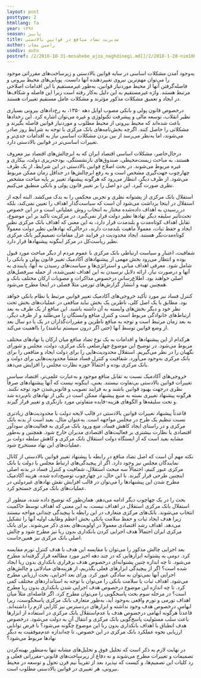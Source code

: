 ```yaml
---
layout: post
posttype: 2
htmllang: fa
year: ۱۳۹۶
season: پاییز
title: مدیریت تضاد منافع در قوانین بالادستی
author: رامین مجاب
usediv: auto
postref: /2/2016-10-31-mosahebe_ajza_naghdinegi.md[]/2/2018-1-28-nim100_sootafahom.md[]/2/2016-6-29-jange_gheimat_ponzi.md[]/1/2015-2-2-وزارتخانه بانک مرکزی.md[]/2/2020-2-4-zire_khat.md[]/2/2016-5-21-roshdtolid.md[]/2/2018-7-14-koridor_nerkharz.md[]/2/2017-12-19-makharej_roshd.md[]/2/2019-11-25-kodam_tabe_refah.md[]/2/2018-5-23-shafafiat_mokamel.md
---
```


به‌وجود آمدن مشکلات اساسی در سایه قوانین بالادستی و زیرساخت‌های مقرراتی موجود را می‌توان مهم‌ترین نیروی تغییردهنده آنها دانست. پویایی‌های محیط بیرونی و فاصله‌گرفتن آنها از محیط موردنیاز قوانین، به‌طور غیرمستقیم با این اقدامات اصلاحی مرتبط هستند. واژه غیرمستقیم به این دلیل به‌کار رفته است زیرا این فاصله‌ و شکاف‌ها در ایجاد و تعمیق مشکلات مذکور مؤثرند و مشکلات عامل مستقیم تغییرات هستند.

درخصوص قانون پولی و بانکی مصوب اوایل دهه ۱۳۵۰، به رخ‌دادهای بیرونی بسیاری نظیر انقلاب، توسعه مالی و پیشرفت تکنولوژی و غیره می‌توان اشاره کرد. این رخدادها باعث شده‌اند که محیط بیرونی از محیط مطلوب و موردنیاز قوانین فاصله بگیرند و مشکلاتی را حاصل کنند. اگرچه بخش‌نامه‌های بانک مرکزی با توجه به شرایط روز صادر می‌شوند، اما به‌نظر می‌رسد از بین بردن مشکلات اساسی نیاز به اقدامات جدی‌تر و تغییرات اساسی‌تر در قوانین بالادستی دارد.

درحال‌حاضر، مشکلات اساسی اقتصاد ایران که به ابرچالش‌های اقتصاد نیز معروف هستند، به مباحث زیست‌محیطی، صندوق‌های بازنشستگی، بودجه‌ریزی دولت، بیکاری و غیره مربوط می‌شوند. در بحث اصلاح قوانین بالادستی در این شرایط، از یک طرف چهارچوب جهت‌گیری مشخص است و به رفع ابرچالش‌ها در حداقل زمان ممکن مربوط می‌شود. از طرف دیگر، انتظار می‌رود که هرگونه پیشنهاد تغییر بر پایه مباحث مشخص نظری صورت گیرد. این دو اصل را بر تغییر قانون پولی و بانکی منطبق می‌کنیم.

استقلال بانک مرکزی از پشتوانه نظری و تجربی محکمی را به یدک می‌کشد. البته آنچه از استقلال در اینجا برداشت می‌شود آن است که سیاست‌گذار اهداف را تعیین نمی‌کند، بلکه در رسیدن به اهداف داده‌شده مختار به انتخاب روش عملیاتی است و در این خصوص تحت‌تأثیر سلیقه دیگر نهادها نظیر دولت قرار نمی‌گیرد. در مرکزیت تاکید بر این موضوع، تقابل اهداف کوتاه‌مدت و بلندمدت قرار دارد، به این معنی که اهداف بانک مرکزی نظیر ایجاد و حفظ ثبات، معمولاً ماهیت بلندمدت دارند، درحالی‌که نهادهایی نظیر دولت معمولاً کوتاه‌مدت‌نگر هستند. ایجاد محدودیت در فرایند عزل مقامات تصمیم‌گیر بانک مرکزی نظیر ریاست‌کل در مرکز اینگونه پیشنهادها قرار دارد.

شفافیت، اعتبار و سیاست ارتباطی بانک مرکزی با عموم مردم از دیگر مباحث مورد قبول بوده و انتظار می‌رود بخش مهمی از پیشنهادهای آکادمیک تغییر قانون پولی و بانکی را شامل شود. معرفی اهداف میانی و استراتژی‌ها و سیاست‌های رسیدن به آنها، پایبندی به آنها و درصورت نیاز، ارائه دلایل نرسیدن به این اهداف تعیین‌شده، از جمله سرفصل‌های اصلی خواهند بود. اطلاع‌رسانی درخصوص مذاکرات و مصوبات ارکان مختلف بانک و همچنین تهیه و انتشار گزارش‌های تورمی مثلاً فصلی در اینجا مطرح می‌شود. 

کنترل فساد نیز مورد تأکید خروجی‌های آکادمیک تغییر قوانین مرتبط با نظام بانکی خواهد بود. مطابق با یک اصل کلی، ناظرین یک بخش نباید منافعی در عملیات‌های بخش تحت نظر خود و دیگر بخش‌های وابسته به آن داشته باشند. این منافع از یک طرف به بعد ارتباط‌های خانوادگی مربوط است و کنترل منافع وابستگان را می‌طلبد و از طرف دیگر، به بعد زمان مرتبط است و توجه به منافع ناظرین و مقررات‌گذاران در یک یا دو سال بعد از وضع قوانین توسط آنها (حتی اگر درون سیستم نباشند) را بااهمیت می‌کند. 

هرکدام از این پیشنهادها و اقدامات به یک نوع تضاد منافع میان ارکان یا نهادهای مختلف مربوط می‌شود. در توضیح این موضوع چهارضلعی بانک مرکزی، دولت، مجلس و شورای نگهبان را در نظر می‌گیریم. استقلال محدودیت‌هایی را برای دولت ایجاد و منافعی را برای بانک مرکزی به‌وجود می‌آورد. شفافیت و کنترل فساد منشأ محدودیت‌هایی برای دولت و بانک مرکزی بوده و احتمالاً حوزه نظارت مجلس را افزایش می‌دهد. 

خروجی‌های آکادمیک نسبت به تقابل منافع موجود و به‌عبارت علمی‌تر، اقتصاد سیاسی تغییرات قوانین بالادستی بی‌تفاوت نیستند. یعنی، اینگونه نیست که آنها پیشنهادهای صرفاً نظری درجهت بهبود قوانین باشند و به فرایند تصویب و قانونی‌شدن خود توجه نکنند. هرگونه پیشنهاد تغییری بسته به منبع پیشنهاد ممکن است در یکی از نهادهای نام‌برده شد و تحت سلیقه‌ها و الگوهای هزینه-فایده متفاوتی مورد بازنگری و تغییر قرار گیرند. 

قاعدتاً پیشنهاد تغییرات قوانین بالادستی در قالب لایحه دولت با محدودیت‌های زیادتری نسبت تنظیم یک طرح در مجلس مواجهه است. به‌عنوان مثال، بعید است از بدنه بانک مرکزی و در راستای ایجاد کاهش فساد، منع ورود بانک مرکزی به فعالیت‌های سودآور اقتصادی یا نظارت بیشتری بر فعالیت‌های اقتصادی مدیران خارج شود. همچنین و به‌طور مشابه بعید است که از ایستگاه دولت استقلال بانک مرکزی و کاهش سلطه دولت بر عملیات‌های این نهاد مستخرج شود. 

نکته مهم آن است که اصل تضاد منافع در رابطه با پیشنهاد تغییر قوانین بالادستی از کانال نمایندگان مجلس نیز وجود دارد. اگر از پیچیدگی‌های ارتباط مجلس با دولت یا بانک مرکزی عبور کنیم، احتمالاً سه مبحث استقلال، شفافیت و کنترل فساد در بدنه اصلی اینچنین طرحی قرار گیرند. با این حال، در چهارچوب توضیح‌داده شده، هزینه آکادمیک مطرح شدن این پیشنهادها را می‌توان در قالب افزایش نقش نهادهای غیردولتی در عملیات‌های بانک مرکزی جستجو کرد. 

بحث را در یک چهاچوب دیگر ادامه می‌دهم. همان‌طور که توضیح‌ داده شده، منظور از استقلال بانک مرکزی استقلال در اهداف نیست، به این معنی که اهداف توسط حاکمیت انتخاب می‌شوند. بانک‌های مرکزی متعارف در این رابطه با پیچیدگی چندانی مواجه نیستند زیرا هدف ایجاد ثبات و حفظ سلامت بانکی بخش اعظم وظایف اولیه آنها را تشکیل می‌دهد. اهداف رشد اقتصادی معمولاً در اولویت‌های بعدی ذکر می‌شوند. برای بانک مرکزی ایران احتمالاً هدف اجرایی کردن بانکداری بدون ربا نیز مطرح شود و چالش اصلی بانک مرکزی نیز همین‌جاست.

بعد اجرایی چالش مذکور را می‌توان با مقایسه این هدف با هدف کنترل تورم مقایسه کرد. دومی به پشتوانه ابزارهایی که در چند دهه اخیر مورد مطالعه قرار گرفته‌اند مطرح می‌شود. تا چه اندازه چنین پشتوانه‌ای درخصوص هدف برقراری بانکداری بدون ربا ایجاد شده است؟ اگر از پیچیدگی ابزارهای فعلی بگذریم، از هزینه‌های مبادلاتی و چالش‌های اجرایی آنها نمی‌توان به سادگی عبور کرد. ورای بعد اجرایی، بحث ارزیابی مطرح می‌شود. اهداف ثبات یا سلامت بانکی را می‌توان با توجه به استانداردهای مختلف کمی کرد. تا چه ‌اندازه این موضوع درخصوص هدف اجرایی شدن بانکداری بدون ربا مطرح است؟ در مرحله سوم بحث پاسخگویی را می‌توان مطرح کرد. اگر فاصله‌ای مثلاً میان اهداف تورمی و تورم واقعی به‌وجود آید، به‌طور متعارف بانک مرکزی پاسخگوست، زیرا ابهامی درخصوص هدف وجود نداشته و ابزارهای دردسترس نیز کارایی لازم را داشته‌اند. قاعدتاً هرگونه ابهامی درخصوص هدف یا عدم‌استقلال بانک مرکزی در استفاده از ابزارها باعث سلب مسئولیت پاسخ‌گویی بانک مرکزی و انتقال آن به دولت می‌شود. درخصوص هدف انطباق با اهداف بانکداری بدون ربا این موضوع چگونه می‌شود؟ با فرض توانایی ارزیابی نحوه عملکرد بانک مرکزی در این خصوص، تا چه‌اندازه عدم‌موفقیت به دیگر نهادها مربوط می‌شود؟

در نهایت لازم به ذکر است که تحلیل فوق و تحلیل‌های مشابه تنها به‌منظور بهینه‌کردن تصمیمات و تغییرات مطرح می‌شوند و نه دفاع از زیرساخت‌های قانونی-مقرراتی فعلی و رد کلیات این تصمیم‌ها، و کیست که نپذیرد بعد از تقریباً نیم قرن تحول و توسعه در محیط بیرونی، هر تغییری در قوانین بالادستی مطلوب است.